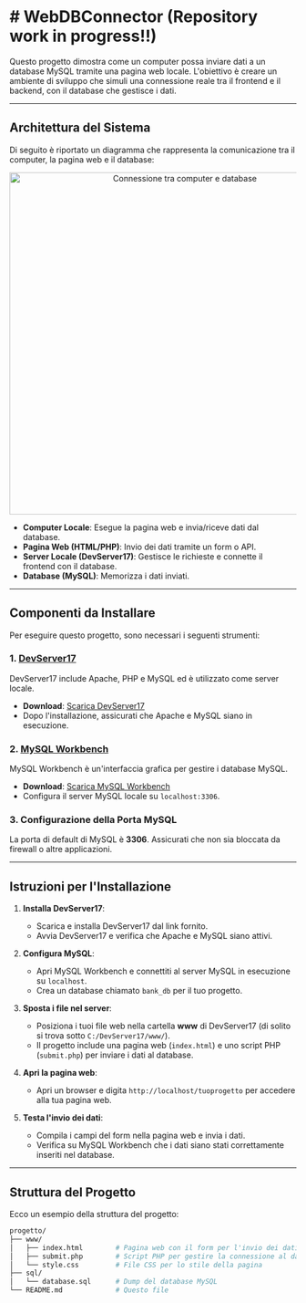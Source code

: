 <h1> # WebDBConnector (Repository work in progress!!) </h1>
<!--This repository contains a class assignment assigned in 4th grade, the aim was to develop web pages (directly with file.php) that could interact with the user (via html pages) and connect to a database to be able to send/view the data. -->

Questo progetto dimostra come un computer possa inviare dati a un database MySQL tramite una pagina web locale. L'obiettivo è creare un ambiente di sviluppo che simuli una connessione reale tra il frontend e il backend, con il database che gestisce i dati.

---

## Architettura del Sistema

Di seguito è riportato un diagramma che rappresenta la comunicazione tra il computer, la pagina web e il database:

<div align="center">
  <img src="https://via.placeholder.com/600x300?text=Computer+connects+to+Database+via+Webpage" alt="Connessione tra computer e database" width="600"/>
</div>

- **Computer Locale**: Esegue la pagina web e invia/riceve dati dal database.
- **Pagina Web (HTML/PHP)**: Invio dei dati tramite un form o API.
- **Server Locale (DevServer17)**: Gestisce le richieste e connette il frontend con il database.
- **Database (MySQL)**: Memorizza i dati inviati.

---

## Componenti da Installare

Per eseguire questo progetto, sono necessari i seguenti strumenti:

### 1. [DevServer17](https://sourceforge.net/projects/wampserver/)
   DevServer17 include Apache, PHP e MySQL ed è utilizzato come server locale.

   - **Download**: [Scarica DevServer17](https://sourceforge.net/projects/wampserver/)
   - Dopo l'installazione, assicurati che Apache e MySQL siano in esecuzione.

### 2. [MySQL Workbench](https://dev.mysql.com/downloads/workbench/)
   MySQL Workbench è un'interfaccia grafica per gestire i database MySQL.

   - **Download**: [Scarica MySQL Workbench](https://dev.mysql.com/downloads/workbench/)
   - Configura il server MySQL locale su `localhost:3306`.

### 3. Configurazione della Porta MySQL
   La porta di default di MySQL è **3306**. Assicurati che non sia bloccata da firewall o altre applicazioni.

---

## Istruzioni per l'Installazione

1. **Installa DevServer17**:
   - Scarica e installa DevServer17 dal link fornito.
   - Avvia DevServer17 e verifica che Apache e MySQL siano attivi.

2. **Configura MySQL**:
   - Apri MySQL Workbench e connettiti al server MySQL in esecuzione su `localhost`.
   - Crea un database chiamato `bank_db` per il tuo progetto.

3. **Sposta i file nel server**:
   - Posiziona i tuoi file web nella cartella **www** di DevServer17 (di solito si trova sotto `C:/DevServer17/www/`).
   - Il progetto include una pagina web (`index.html`) e uno script PHP (`submit.php`) per inviare i dati al database.

4. **Apri la pagina web**:
   - Apri un browser e digita `http://localhost/tuoprogetto` per accedere alla tua pagina web.

5. **Testa l'invio dei dati**:
   - Compila i campi del form nella pagina web e invia i dati.
   - Verifica su MySQL Workbench che i dati siano stati correttamente inseriti nel database.

---

## Struttura del Progetto

Ecco un esempio della struttura del progetto:

```bash
progetto/
├── www/
│   ├── index.html        # Pagina web con il form per l'invio dei dati
│   ├── submit.php        # Script PHP per gestire la connessione al database
│   └── style.css         # File CSS per lo stile della pagina
├── sql/
│   └── database.sql      # Dump del database MySQL
└── README.md             # Questo file

